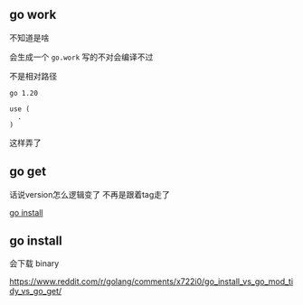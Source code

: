 ## go work

不知道是啥

会生成一个 `go.work` 写的不对会编译不过

不是相对路径

```
go 1.20

use (
  .
)
``` 

这样弄了


## go get

话说version怎么逻辑变了
不再是跟着tag走了

[go install](#go-install)

## go install

会下载 binary

https://www.reddit.com/r/golang/comments/x722i0/go_install_vs_go_mod_tidy_vs_go_get/